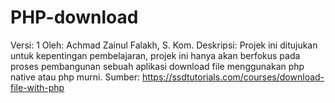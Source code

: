 # PHP-download
Versi: 1 Oleh: Achmad Zainul Falakh, S. Kom. Deskripsi: Projek ini ditujukan untuk kepentingan pembelajaran, projek ini hanya akan berfokus pada proses pembangunan sebuah aplikasi download file menggunakan php native atau php murni.   Sumber: https://ssdtutorials.com/courses/download-file-with-php
